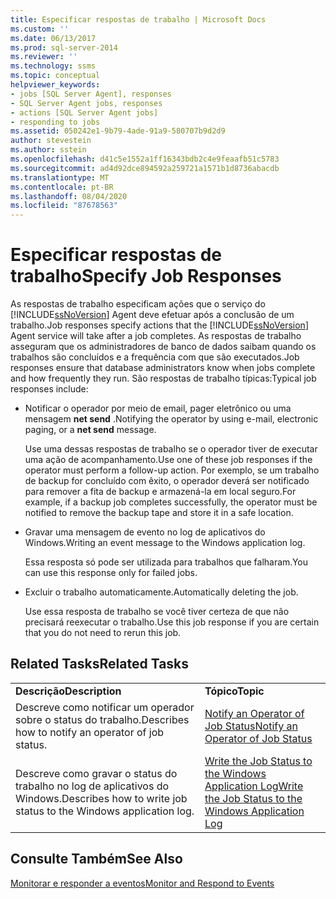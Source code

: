 ```yaml
---
title: Especificar respostas de trabalho | Microsoft Docs
ms.custom: ''
ms.date: 06/13/2017
ms.prod: sql-server-2014
ms.reviewer: ''
ms.technology: ssms
ms.topic: conceptual
helpviewer_keywords:
- jobs [SQL Server Agent], responses
- SQL Server Agent jobs, responses
- actions [SQL Server Agent jobs]
- responding to jobs
ms.assetid: 050242e1-9b79-4ade-91a9-580707b9d2d9
author: stevestein
ms.author: sstein
ms.openlocfilehash: d41c5e1552a1ff16343bdb2c4e9feaafb51c5783
ms.sourcegitcommit: ad4d92dce894592a259721a1571b1d8736abacdb
ms.translationtype: MT
ms.contentlocale: pt-BR
ms.lasthandoff: 08/04/2020
ms.locfileid: "87678563"
---
```

# <a name="specify-job-responses"></a><span data-ttu-id="4d4d8-102">Especificar respostas de trabalho</span><span class="sxs-lookup"><span data-stu-id="4d4d8-102">Specify Job Responses</span></span>
  <span data-ttu-id="4d4d8-103">As respostas de trabalho especificam ações que o serviço do [!INCLUDE[ssNoVersion](../../includes/ssnoversion-md.md)] Agent deve efetuar após a conclusão de um trabalho.</span><span class="sxs-lookup"><span data-stu-id="4d4d8-103">Job responses specify actions that the [!INCLUDE[ssNoVersion](../../includes/ssnoversion-md.md)] Agent service will take after a job completes.</span></span> <span data-ttu-id="4d4d8-104">As respostas de trabalho asseguram que os administradores de banco de dados saibam quando os trabalhos são concluídos e a frequência com que são executados.</span><span class="sxs-lookup"><span data-stu-id="4d4d8-104">Job responses ensure that database administrators know when jobs complete and how frequently they run.</span></span> <span data-ttu-id="4d4d8-105">São respostas de trabalho típicas:</span><span class="sxs-lookup"><span data-stu-id="4d4d8-105">Typical job responses include:</span></span>  
  
-   <span data-ttu-id="4d4d8-106">Notificar o operador por meio de email, pager eletrônico ou uma mensagem **net send** .</span><span class="sxs-lookup"><span data-stu-id="4d4d8-106">Notifying the operator by using e-mail, electronic paging, or a **net send** message.</span></span>  
  
     <span data-ttu-id="4d4d8-107">Use uma dessas respostas de trabalho se o operador tiver de executar uma ação de acompanhamento.</span><span class="sxs-lookup"><span data-stu-id="4d4d8-107">Use one of these job responses if the operator must perform a follow-up action.</span></span> <span data-ttu-id="4d4d8-108">Por exemplo, se um trabalho de backup for concluído com êxito, o operador deverá ser notificado para remover a fita de backup e armazená-la em local seguro.</span><span class="sxs-lookup"><span data-stu-id="4d4d8-108">For example, if a backup job completes successfully, the operator must be notified to remove the backup tape and store it in a safe location.</span></span>  
  
-   <span data-ttu-id="4d4d8-109">Gravar uma mensagem de evento no log de aplicativos do Windows.</span><span class="sxs-lookup"><span data-stu-id="4d4d8-109">Writing an event message to the Windows application log.</span></span>  
  
     <span data-ttu-id="4d4d8-110">Essa resposta só pode ser utilizada para trabalhos que falharam.</span><span class="sxs-lookup"><span data-stu-id="4d4d8-110">You can use this response only for failed jobs.</span></span>  
  
-   <span data-ttu-id="4d4d8-111">Excluir o trabalho automaticamente.</span><span class="sxs-lookup"><span data-stu-id="4d4d8-111">Automatically deleting the job.</span></span>  
  
     <span data-ttu-id="4d4d8-112">Use essa resposta de trabalho se você tiver certeza de que não precisará reexecutar o trabalho.</span><span class="sxs-lookup"><span data-stu-id="4d4d8-112">Use this job response if you are certain that you do not need to rerun this job.</span></span>  
  
## <a name="related-tasks"></a><span data-ttu-id="4d4d8-113">Related Tasks</span><span class="sxs-lookup"><span data-stu-id="4d4d8-113">Related Tasks</span></span>  
  
|||  
|-|-|  
|<span data-ttu-id="4d4d8-114">**Descrição**</span><span class="sxs-lookup"><span data-stu-id="4d4d8-114">**Description**</span></span>|<span data-ttu-id="4d4d8-115">**Tópico**</span><span class="sxs-lookup"><span data-stu-id="4d4d8-115">**Topic**</span></span>|  
|<span data-ttu-id="4d4d8-116">Descreve como notificar um operador sobre o status do trabalho.</span><span class="sxs-lookup"><span data-stu-id="4d4d8-116">Describes how to notify an operator of job status.</span></span>|[<span data-ttu-id="4d4d8-117">Notify an Operator of Job Status</span><span class="sxs-lookup"><span data-stu-id="4d4d8-117">Notify an Operator of Job Status</span></span>](notify-an-operator-of-job-status.md)|  
|<span data-ttu-id="4d4d8-118">Descreve como gravar o status do trabalho no log de aplicativos do Windows.</span><span class="sxs-lookup"><span data-stu-id="4d4d8-118">Describes how to write job status to the Windows application log.</span></span>|[<span data-ttu-id="4d4d8-119">Write the Job Status to the Windows Application Log</span><span class="sxs-lookup"><span data-stu-id="4d4d8-119">Write the Job Status to the Windows Application Log</span></span>](../../reporting-services/report-server/windows-application-log.md)|  
  
## <a name="see-also"></a><span data-ttu-id="4d4d8-120">Consulte Também</span><span class="sxs-lookup"><span data-stu-id="4d4d8-120">See Also</span></span>  
 [<span data-ttu-id="4d4d8-121">Monitorar e responder a eventos</span><span class="sxs-lookup"><span data-stu-id="4d4d8-121">Monitor and Respond to Events</span></span>](monitor-and-respond-to-events.md)  
  
  
